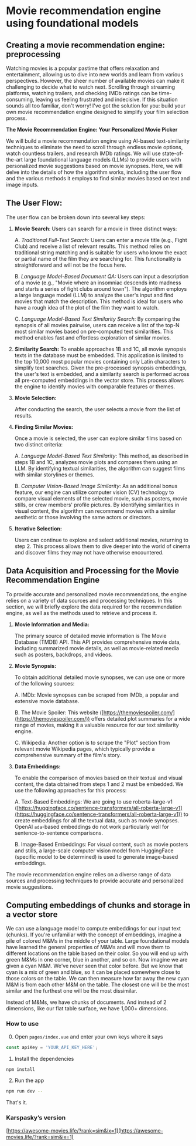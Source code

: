 # Movie recommendation engine using foundational models

## Creating a movie recommendation engine: preprocessing

Watching movies is a popular pastime that offers relaxation and entertainment, allowing us to dive into new worlds and learn from various perspectives. However, the sheer number of available movies can make it challenging to decide what to watch next. Scrolling through streaming platforms, watching trailers, and checking IMDb ratings can be time-consuming, leaving us feeling frustrated and indecisive. If this situation sounds all too familiar, don't worry! I've got the solution for you: build your own movie recommendation engine designed to simplify your film selection process.

**The Movie Recommendation Engine: Your Personalized Movie Picker**

We will build a movie recommendation engine using AI-based text-similarity techniques to eliminate the need to scroll through endless movie options, watch countless trailers, and research IMDb ratings.  We will use state-of-the-art large foundational language models (LLMs) to provide users with personalized movie suggestions based on movie synopses. Here, we will delve into the details of how the algorithm works, including the user flow and the various methods it employs to find similar movies based on text and image inputs.

## The User Flow:

The user flow can be broken down into several key steps:

1. **Movie Search**:
Users can search for a movie in three distinct ways:
    
    A. *Traditional Full-Text Search:* Users can enter a movie title (e.g., Fight Club) and receive a list of relevant results. This method relies on traditional string matching and is suitable for users who know the exact or partial name of the film they are searching for. This functionality is straightforward and will not be the focus here.
    
    B. *Language Model-Based Document QA:* Users can input a description of a movie (e.g., "Movie where an insomniac descends into madness and starts a series of fight clubs around town"). The algorithm employs a large language model (LLM) to analyze the user's input and find movies that match the description. This method is ideal for users who have a rough idea of the plot of the film they want to watch.
    
    C. *Language Model-Based Text Similarity Search*: By comparing the synopsis of all movies pairwise, users can receive a list of the top-N most similar movies based on pre-computed text similarities. This method enables fast and effortless exploration of similar movies.
    
2. **Similarity Search:**
To enable approaches 1B and 1C, all movie synopsis texts in the database must be embedded. This application is limited to the top 10,000 most popular movies containing only Latin characters to simplify text searches. Given the pre-processed synopsis embeddings, the user's text is embedded, and a similarity search is performed across all pre-computed embeddings in the vector store. This process allows the engine to identify movies with comparable features or themes.
3. **Movie Selection:**
    
    After conducting the search, the user selects a movie from the list of results.
    
4. **Finding Similar Movies:**
    
    Once a movie is selected, the user can explore similar films based on two distinct criteria:
    
    A. *Language Model-Based Text Similarity*: This method, as described in steps 1B and 1C, analyzes movie plots and compares them using an LLM. By identifying textual similarities, the algorithm can suggest films with similar storylines or themes.
    
    B. *Computer Vision-Based Image Similarity*: As an additional bonus feature, our engine can utilize computer vision (CV) technology to compare visual elements of the selected movie, such as posters, movie stills, or crew members' profile pictures. By identifying similarities in visual content, the algorithm can recommend movies with a similar aesthetic or those involving the same actors or directors.
    
5. **Iterative Selection:**
    
    Users can continue to explore and select additional movies, returning to step 2. This process allows them to dive deeper into the world of cinema and discover films they may not have otherwise encountered.


## Data Acquisition and Processing for the Movie Recommendation Engine

To provide accurate and personalized movie recommendations, the engine relies on a variety of data sources and processing techniques. In this section, we will briefly explore the data required for the recommendation engine, as well as the methods used to retrieve and process it.

1. **Movie Information and Media:**
    
    The primary source of detailed movie information is The Movie Database (TMDB) API. This API provides comprehensive movie data, including summarized movie details, as well as movie-related media such as posters, backdrops, and videos.
    
2. **Movie Synopsis:**
    
    To obtain additional detailed movie synopses, we can use one or more of the following sources:
    
    A. IMDb: Movie synopses can be scraped from IMDb, a popular and extensive movie database.
    
    B. The Movie Spoiler: This website ([https://themoviespoiler.com/](https://themoviespoiler.com/)) offers detailed plot summaries for a wide range of movies, making it a valuable resource for our text similarity engine.
    
    C. Wikipedia: Another option is to scrape the "Plot" section from relevant movie Wikipedia pages, which typically provide a comprehensive summary of the film's story.
    
3. **Data Embeddings:**
    
    To enable the comparison of movies based on their textual and visual content, the data obtained from steps 1 and 2 must be embedded. We use the following approaches for this process:
    
    A. Text-Based Embeddings: We are going to use roberta-large-v1 ([https://huggingface.co/sentence-transformers/all-roberta-large-v1](https://huggingface.co/sentence-transformers/all-roberta-large-v1)) to create embeddings for all the textual data, such as movie synopses. OpenAI `ada`-based embeddings do not work particularly well for sentence-to-sentence comparisons.
    
    B. Image-Based Embeddings: For visual content, such as movie posters and stills, a large-scale computer vision model from HuggingFace (specific model to be determined) is used to generate image-based embeddings.
    

The movie recommendation engine relies on a diverse range of data sources and processing techniques to provide accurate and personalized movie suggestions.

## Computing embeddings of chunks and storage in a vector store

We can use a language model to compute embeddings for our input text (chunks). If you're unfamiliar with the concept of embeddings, imagine a pile of colored M&Ms in the middle of your table. Large foundational models have learned the general properties of M&Ms and will move them to different locations on the table based on their color. So you will end up with green M&Ms in one corner, blue in another, and so on. Now imagine we are given a cyan M&M. We've never seen that color before. But we know that cyan is a mix of green and blue, so it can be placed somewhere close to those colors on the table. We can then measure how far away the new cyan M&M is from each other M&M on the table. The closest one will be the most similar and the furthest one will be the most dissimilar.

Instead of M&Ms, we have chunks of documents. And instead of 2 dimensions, like our flat table surface, we have 1,000+ dimensions.


### How to use

0. Open `pages/index.vue` and enter your own keys where it says
```javascript
const apiKey = 'YOUR_API_KEY_HERE';
```

1. Install the dependencies

```bash
npm install
```

2. Run the app

```bash
npm run dev --
```

That's it.

### Karspasky’s version

[https://awesome-movies.life/?rank=sim&ix=1](https://awesome-movies.life/?rank=sim&ix=1)